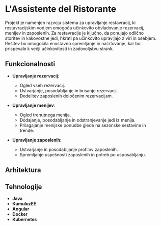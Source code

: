 # L'Assistente del Ristorante



Projekt je namenjen razvoju sistema za upravljanje restavracij, ki restavracijskim vodjem omogoča učinkovito obvladovanje rezervacij, menijev in zaposlenih. Za restavracije je ključno, da ponujajo odlično storitev in kakovostne jedi, hkrati pa učinkovito upravljajo z viri in osebjem. Rešitev bo omogočila enostavno spremljanje in načrtovanje, kar bo prispevalo k večji učinkovitosti in zadovoljstvu strank.


## Funkcionalnosti

- **Upravljanje rezervacij**: 
  - Ogled vseh rezervacij.
  - Ustvarjanje, posodabljanje in brisanje rezervacij.
  - Dodelitev zaposlenih določenim rezervacijam.

- **Upravljanje menijev**: 
  - Ogled trenutnega menija.
  - Dodajanje, posodabljanje in odstranjevanje jedi iz menija.
  - Prilagajanje menijske ponudbe glede na sezonske sestavine in trende.

- **Upravljanje zaposlenih**: 
  - Ustvarjanje in posodabljanje profilov zaposlenih.
  - Spremljanje uspešnosti zaposlenih in potreb po usposabljanju.

## Arhitektura


## Tehnologije

  - **Java**
  - **KumuluzEE**
   - **Angular**
  - **Docker**
  - **Kubernetes**
